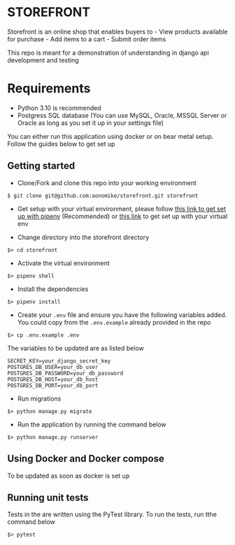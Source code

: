 # STOREFRONT

Storefront is an online shop that enables buyers to
    - View products available for purchase
    - Add items to a cart
    - Submit order items

This repo is meant for a demonstration of understanding in django api development and testing

# Requirements
- Python 3.10 is recommended
- Postgress SQL database (You can use MySQL, Oracle, MSSQL Server or Oracle as long as you set it up in your settings file)

You can either run this application using docker or on bear metal setup. Follow the guides below to get set up

## Getting started

- Clone/Fork and clone this repo into your working environment
```
$ git clone git@github.com:aonomike/storefront.git storefront
```
- Get setup with your virtual environment, please follow [this link to get set up with pipenv](https://pipenv.pypa.io/en/latest/) (Recommended) or [this link](https://www.geeksforgeeks.org/python-virtual-environment/) to get set up with your virtual env 

- Change directory into the storefront directory
```
$> cd storefront
```

- Activate the virtual environment
```
$> pipenv shell
```

- Install the dependencies 
```
$> pipenv install
```

- Create your `.env` file and ensure you have the following variables added. You could copy from the `.env.example` already provided in the repo

```
$> cp .env.example .env
```
The variables to be updated are as  listed below
```
SECRET_KEY=your_django_secret_key
POSTGRES_DB_USER=your_db_user
POSTGRES_DB_PASSWORD=your_db_password
POSTGRES_DB_HOST=your_db_host
POSTGRES_DB_PORT=your_db_port
```
- Run migrations 
```
$> python manage.py migrate
```

- Run the application by running the command below
```
$> python manage.py runserver
```



## Using Docker and Docker compose

To be updated as soon as docker is set up


## Running unit tests

Tests in the are written using the PyTest library. To run the tests, run tthe command below
```
$> pytest
```
